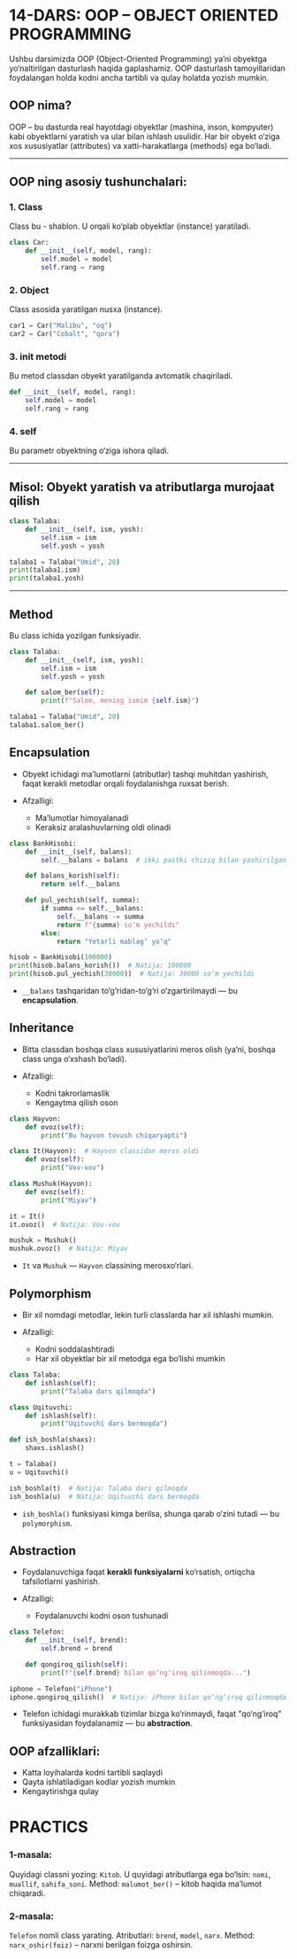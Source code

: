 
# 14-DARS: OOP – OBJECT ORIENTED PROGRAMMING

Ushbu darsimizda OOP (Object-Oriented Programming) ya’ni obyektga yo‘naltirilgan dasturlash haqida gaplashamiz. OOP dasturlash tamoyillaridan foydalangan holda kodni ancha tartibli va qulay holatda yozish mumkin.

## OOP nima?

OOP – bu dasturda real hayotdagi obyektlar (mashina, inson, kompyuter) kabi obyektlarni yaratish va ular bilan ishlash usulidir. Har bir obyekt o‘ziga xos xususiyatlar (attributes) va xatti-harakatlarga (methods) ega bo‘ladi.

---

## OOP ning asosiy tushunchalari:

### 1. Class
Class bu - shablon. U orqali ko‘plab obyektlar (instance) yaratiladi.

```python
class Car:
    def __init__(self, model, rang):
        self.model = model
        self.rang = rang
```

### 2. Object
Class asosida yaratilgan nusxa (instance).

```python
car1 = Car("Malibu", "oq")
car2 = Car("Cobalt", "qora")
```

### 3. __init__ metodi
Bu metod classdan obyekt yaratilganda avtomatik chaqiriladi.

```python
def __init__(self, model, rang):
    self.model = model
    self.rang = rang
```

### 4. self
Bu parametr obyektning o‘ziga ishora qiladi.

---

## Misol: Obyekt yaratish va atributlarga murojaat qilish

```python
class Talaba:
    def __init__(self, ism, yosh):
        self.ism = ism
        self.yosh = yosh

talaba1 = Talaba("Umid", 20)
print(talaba1.ism)
print(talaba1.yosh)
```

---

## Method
Bu class ichida yozilgan funksiyadir.

```python
class Talaba:
    def __init__(self, ism, yosh):
        self.ism = ism
        self.yosh = yosh

    def salom_ber(self):
        print(f"Salom, mening ismim {self.ism}")

talaba1 = Talaba("Umid", 20)
talaba1.salom_ber()
```

## Encapsulation 

- Obyekt ichidagi ma’lumotlarni (atributlar) tashqi muhitdan yashirish, faqat kerakli metodlar orqali foydalanishga ruxsat berish.

- Afzalligi:
  - Ma’lumotlar himoyalanadi
  - Keraksiz aralashuvlarning oldi olinadi

```python
class BankHisobi:
    def __init__(self, balans):
        self.__balans = balans  # ikki pastki chiziq bilan yashirilgan

    def balans_korish(self):
        return self.__balans

    def pul_yechish(self, summa):
        if summa <= self.__balans:
            self.__balans -= summa
            return f"{summa} so‘m yechildi"
        else:
            return "Yetarli mablag‘ yo‘q"

hisob = BankHisobi(100000)
print(hisob.balans_korish())  # Natija: 100000
print(hisob.pul_yechish(30000))  # Natija: 30000 so‘m yechildi
```

- `__balans` tashqaridan to‘g‘ridan-to‘g‘ri o‘zgartirilmaydi — bu **encapsulation**.


## Inheritance

- Bitta classdan boshqa class xususiyatlarini meros olish (ya’ni, boshqa class unga o‘xshash bo‘ladi).

- Afzalligi:
  - Kodni takrorlamaslik
  - Kengaytma qilish oson

```python
class Hayvon:
    def ovoz(self):
        print("Bu hayvon tovush chiqaryapti")

class It(Hayvon):  # Hayvon classidan meros oldi
    def ovoz(self):
        print("Vov-vov")

class Mushuk(Hayvon):
    def ovoz(self):
        print("Miyav")

it = It()
it.ovoz()  # Natija: Vov-vov

mushuk = Mushuk()
mushuk.ovoz()  # Natija: Miyav
```

- `It` va `Mushuk` — `Hayvon` classining merosxo‘rlari.

## Polymorphism

- Bir xil nomdagi metodlar, lekin turli classlarda har xil ishlashi mumkin.

- Afzalligi:
  - Kodni soddalashtiradi
  - Har xil obyektlar bir xil metodga ega bo‘lishi mumkin

```python
class Talaba:
    def ishlash(self):
        print("Talaba dars qilmoqda")

class Uqituvchi:
    def ishlash(self):
        print("Uqituvchi dars bermoqda")

def ish_boshla(shaxs):
    shaxs.ishlash()

t = Talaba()
u = Uqituvchi()

ish_boshla(t)  # Natija: Talaba dars qilmoqda
ish_boshla(u)  # Natija: Uqituvchi dars bermoqda
```

- `ish_boshla()` funksiyasi kimga berilsa, shunga qarab o‘zini tutadi — bu `polymorphism`.

## Abstraction 

- Foydalanuvchiga faqat **kerakli funksiyalarni** ko‘rsatish, ortiqcha tafsilotlarni yashirish.

- Afzalligi:
  - Foydalanuvchi kodni oson tushunadi

```python
class Telefon:
    def __init__(self, brend):
        self.brend = brend

    def qongiroq_qilish(self):
        print(f"{self.brend} bilan qo‘ng‘iroq qilinmoqda...")

iphone = Telefon("iPhone")
iphone.qongiroq_qilish()  # Natija: iPhone bilan qo‘ng‘iroq qilinmoqda...
```

- Telefon ichidagi murakkab tizimlar bizga ko‘rinmaydi, faqat "qo‘ng‘iroq" funksiyasidan foydalanamiz — bu **abstraction**.

## OOP afzalliklari:
- Katta loyihalarda kodni tartibli saqlaydi
- Qayta ishlatiladigan kodlar yozish mumkin
- Kengaytirishga qulay


# PRACTICS

### 1-masala:
Quyidagi classni yozing: `Kitob`. U quyidagi atributlarga ega bo‘lsin: `nomi`, `muallif`, `sahifa_soni`.
Method: `malumot_ber()` – kitob haqida ma’lumot chiqaradi.


### 2-masala:
`Telefon` nomli class yarating. Atributlari: `brend`, `model`, `narx`. Method: `narx_oshir(foiz)` – narxni berilgan foizga oshirsin.
